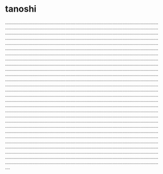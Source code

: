 # tanoshi

....................................................................................................................................................................................................................................................................................................................................................................................................................................................................................................................................................................................................................................................................................................................................................................................................................................................................................................................................................................................................................................................................................................................................................................................................................................................................................................................................................................................................................................................................................................................................................................................................................................................................................................................................................................................................................................................................................................................................................................................................................................................................................................................................................................................................................................................................................................................................................................................................................................................................................................................................................................................................................................................................................................................................................................................................................................................................................................................................................................................................................................................................................................................................................................................................................................................................................................................................................................................................................................................................................................................................................................................................................